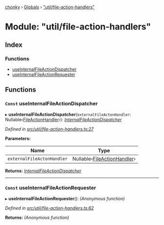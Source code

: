 [chonky](../README.md) › [Globals](../globals.md) › ["util/file-action-handlers"](_util_file_action_handlers_.md)

# Module: "util/file-action-handlers"

## Index

### Functions

* [useInternalFileActionDispatcher](_util_file_action_handlers_.md#const-useinternalfileactiondispatcher)
* [useInternalFileActionRequester](_util_file_action_handlers_.md#const-useinternalfileactionrequester)

## Functions

### `Const` useInternalFileActionDispatcher

▸ **useInternalFileActionDispatcher**(`externalFileActonHandler`: Nullable‹[FileActionHandler](_types_file_actions_types_.md#fileactionhandler)›): *[InternalFileActionDispatcher](_types_file_actions_types_.md#internalfileactiondispatcher)*

*Defined in [src/util/file-action-handlers.ts:27](https://github.com/TimboKZ/Chonky/blob/5b9fbdf/src/util/file-action-handlers.ts#L27)*

**Parameters:**

Name | Type |
------ | ------ |
`externalFileActonHandler` | Nullable‹[FileActionHandler](_types_file_actions_types_.md#fileactionhandler)› |

**Returns:** *[InternalFileActionDispatcher](_types_file_actions_types_.md#internalfileactiondispatcher)*

___

### `Const` useInternalFileActionRequester

▸ **useInternalFileActionRequester**(): *(Anonymous function)*

*Defined in [src/util/file-action-handlers.ts:62](https://github.com/TimboKZ/Chonky/blob/5b9fbdf/src/util/file-action-handlers.ts#L62)*

**Returns:** *(Anonymous function)*
